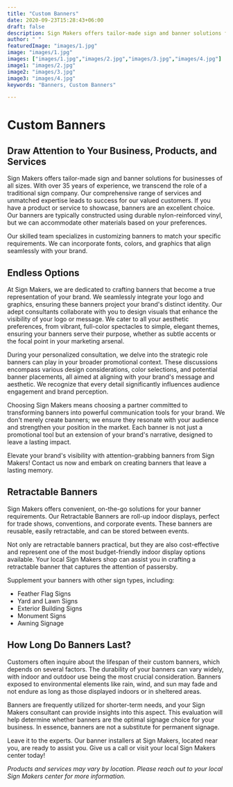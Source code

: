 ```yaml
---
title: "Custom Banners"
date: 2020-09-23T15:28:43+06:00
draft: false
description: Sign Makers offers tailor-made sign and banner solutions for businesses of all sizes. With over 35 years of experience, we transcend the role of a traditional sign company. Our comprehensive range of services and unmatched expertise leads to success for our valued customers.
author: " "
featuredImage: "images/1.jpg"
image: "images/1.jpg"
images: ["images/1.jpg","images/2.jpg","images/3.jpg","images/4.jpg"]
image1: "images/2.jpg"
image2: "images/3.jpg"
image3: "images/4.jpg"
keywords: "Banners, Custom Banners"

---
```


# Custom Banners
## Draw Attention to Your Business, Products, and Services

Sign Makers offers tailor-made sign and banner solutions for businesses of all sizes. With over 35 years of experience, we transcend the role of a traditional sign company. Our comprehensive range of services and unmatched expertise leads to success for our valued customers. If you have a product or service to showcase, banners are an excellent choice. Our banners are typically constructed using durable nylon-reinforced vinyl, but we can accommodate other materials based on your preferences.

Our skilled team specializes in customizing banners to match your specific requirements. We can incorporate fonts, colors, and graphics that align seamlessly with your brand.

## Endless Options

At Sign Makers, we are dedicated to crafting banners that become a true representation of your brand. We seamlessly integrate your logo and graphics, ensuring these banners project your brand's distinct identity. Our adept consultants collaborate with you to design visuals that enhance the visibility of your logo or message. We cater to all your aesthetic preferences, from vibrant, full-color spectacles to simple, elegant themes, ensuring your banners serve their purpose, whether as subtle accents or the focal point in your marketing arsenal.

During your personalized consultation, we delve into the strategic role banners can play in your broader promotional context. These discussions encompass various design considerations, color selections, and potential banner placements, all aimed at aligning with your brand's message and aesthetic. We recognize that every detail significantly influences audience engagement and brand perception.

Choosing Sign Makers means choosing a partner committed to transforming banners into powerful communication tools for your brand. We don't merely create banners; we ensure they resonate with your audience and strengthen your position in the market. Each banner is not just a promotional tool but an extension of your brand's narrative, designed to leave a lasting impact.

Elevate your brand's visibility with attention-grabbing banners from Sign Makers! Contact us now and embark on creating banners that leave a lasting memory.

## Retractable Banners

Sign Makers offers convenient, on-the-go solutions for your banner requirements. Our Retractable Banners are roll-up indoor displays, perfect for trade shows, conventions, and corporate events. These banners are reusable, easily retractable, and can be stored between events.

Not only are retractable banners practical, but they are also cost-effective and represent one of the most budget-friendly indoor display options available. Your local Sign Makers shop can assist you in crafting a retractable banner that captures the attention of passersby.

Supplement your banners with other sign types, including:

- Feather Flag Signs
- Yard and Lawn Signs
- Exterior Building Signs
- Monument Signs
- Awning Signage

## How Long Do Banners Last?

Customers often inquire about the lifespan of their custom banners, which depends on several factors. The durability of your banners can vary widely, with indoor and outdoor use being the most crucial consideration. Banners exposed to environmental elements like rain, wind, and sun may fade and not endure as long as those displayed indoors or in sheltered areas.

Banners are frequently utilized for shorter-term needs, and your Sign Makers consultant can provide insights into this aspect. This evaluation will help determine whether banners are the optimal signage choice for your business. In essence, banners are not a substitute for permanent signage.

Leave it to the experts. Our banner installers at Sign Makers, located near you, are ready to assist you. Give us a call or visit your local Sign Makers center today!

*Products and services may vary by location. Please reach out to your local Sign Makers center for more information.*
